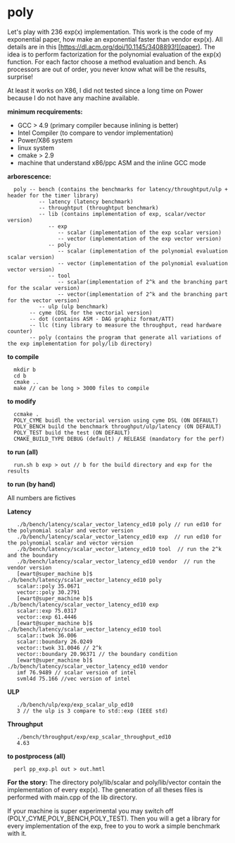 # poly

Let's play with 236 exp(x) implementation. This work is the code of my exponential paper, how make an exponential faster than vendor exp(x).
All details are in this [https://dl.acm.org/doi/10.1145/3408893!](paper). The idea is to perform factorization for the polynomial evaluation
of the exp(x) function. For each factor choose a method evaluation and bench. As processors are out of order, you never know what will be  the 
results, surprise!

At least it works on X86, I did not tested since a long time on Power because I do not have any machine available.

**minimum recquirements:**
  - GCC > 4.9 (primary compiler because inlining is better)
  - Intel Compiler (to compare to vendor implementation)
  - Power/X86 system 
  - linux system
  - cmake > 2.9
  - machine that understand x86/ppc ASM and the inline GCC mode
  
**arborescence:**
```
  poly -- bench (contains the benchmarks for latency/throughtput/ulp + header for the timer library)
          -- latency (latency benchmark)
          -- throughtput (throughtput benchmark)
          -- lib (contains implementation of exp, scalar/vector version)
             -- exp
                -- scalar (implementation of the exp scalar version) 
                -- vector (implementation of the exp vector version)          
             -- poly
                -- scalar (implementation of the polynomial evaluation scalar version) 
                -- vector (implementation of the polynomial evaluation vector version)          
             -- tool
                -- scalar(implementation of 2^k and the branching part for the scalar version)
                -- vector(implementation of 2^k and the branching part for the vector version)            
          -- ulp (ulp benchmark)
       -- cyme (DSL for the vectorial version)
       -- dot (contains ASM - DAG graphiz format/ATT)
       -- llc (tiny library to measure the throughput, read hardware counter)  
       -- poly (contains the program that generate all variations of the exp implementation for poly/lib directory)
```       
**to compile**
```
  mkdir b
  cd b
  cmake ..
  make // can be long > 3000 files to compile
```
**to modify**
```
  ccmake .
  POLY_CYME buidl the vectorial version using cyme DSL (ON DEFAULT)
  POLY_BENCH build the benchmark throughput/ulp/latency (ON DEFAULT)
  POLY_TEST build the test (ON DEFAULT)
  CMAKE_BUILD_TYPE DEBUG (default) / RELEASE (mandatory for the perf)
```

**to run (all)**
```
  run.sh b exp > out // b for the build directory and exp for the results
```
**to run (by hand)**

All numbers are fictives

**Latency**
```
   ./b/bench/latency/scalar_vector_latency_ed10 poly // run ed10 for the polynomial scalar and vector version
   ./b/bench/latency/scalar_vector_latency_ed10 exp  // run ed10 for the polynomial scalar and vector version
   ./b/bench/latency/scalar_vector_latency_ed10 tool  // run the 2^k and the boundary
   ./b/bench/latency/scalar_vector_latency_ed10 vendor  // run the vendor version
   [ewart@super_machine b]$ ./b/bench/latency/scalar_vector_latency_ed10 poly
   scalar::poly 35.0671
   vector::poly 30.2791
   [ewart@super_machine b]$ ./b/bench/latency/scalar_vector_latency_ed10 exp
   scalar::exp 75.0317
   vector::exp 61.4446
   [ewart@super_machine b]$ ./b/bench/latency/scalar_vector_latency_ed10 tool
   scalar::twok 36.006
   scalar::boundary 26.0249
   vector::twok 31.0046 // 2^k
   vector::boundary 20.96371 // the boundary condition
   [ewart@super_machine b]$ ./b/bench/latency/scalar_vector_latency_ed10 vendor
   imf 76.9489 // scalar version of intel
   svml4d 75.166 //vec version of intel
```
**ULP**
```
   ./b/bench/ulp/exp/exp_scalar_ulp_ed10
   3 // the ulp is 3 compare to std::exp (IEEE std)
```
**Throughput**
```
   ./bench/throughput/exp/exp_scalar_throughput_ed10
   4.63
```
**to postprocess (all)**
```
  perl pp_exp.pl out > out.hmtl
```
**For the story:**
The directory poly/lib/scalar and poly/lib/vector contain the implementation of every exp(x). The generation of all theses files is performed with main.cpp of the lib directory.

If your machine is super experimental you may switch off (POLY_CYME,POLY_BENCH,POLY_TEST). Then you will a get a library for every implementation of the exp, free to you to work a simple benchmark with it.

